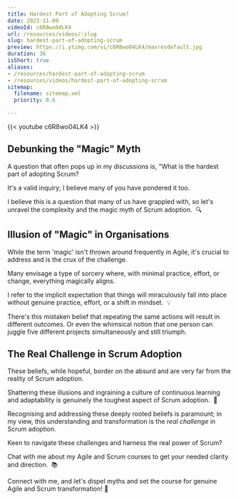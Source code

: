 ```yaml
---
title: Hardest Part of Adopting Scrum?
date: 2023-11-09
videoId: c6R8wo04LK4
url: /resources/videos/:slug
slug: hardest-part-of-adopting-scrum
preview: https://i.ytimg.com/vi/c6R8wo04LK4/maxresdefault.jpg
duration: 36
isShort: true
aliases:
- /resources/hardest-part-of-adopting-scrum
- /resources/videos/hardest-part-of-adopting-scrum
sitemap:
  filename: sitemap.xml
  priority: 0.6

---
```


{{< youtube c6R8wo04LK4 >}}

## Debunking the "Magic" Myth

A question that often pops up in my discussions is, "What is the hardest part of adopting Scrum?

It's a valid inquiry; I believe many of you have pondered it too.

I believe this is a question that many of us have grappled with, so let's unravel the complexity and the magic myth of Scrum adoption.  🔍

## Illusion of "Magic" in Organisations

While the term 'magic' isn't thrown around frequently in Agile, it's crucial to address and is the crux of the challenge.

Many envisage a type of sorcery where, with minimal practice, effort, or change, everything magically aligns.  

I refer to the implicit expectation that things will miraculously fall into place without genuine practice, effort, or a shift in mindset.  💡

There's this mistaken belief that repeating the same actions will result in different outcomes. Or even the whimsical notion that one person can juggle five different projects simultaneously and still triumph.

## The Real Challenge in Scrum Adoption

These beliefs, while hopeful, border on the absurd and are very far from the reality of Scrum adoption.

Shattering these illusions and ingraining a culture of continuous learning and adaptability is genuinely the toughest aspect of Scrum adoption.  🚫 

Recognising and addressing these deeply rooted beliefs is paramount; in my view, this understanding and transformation is the _real challenge_ in Scrum adoption.

Keen to navigate these challenges and harness the real power of Scrum?

Chat with me about my Agile and Scrum courses to get your needed clarity and direction.  📚

Connect with me, and let's dispel myths and set the course for genuine Agile and Scrum transformation! 🚀



